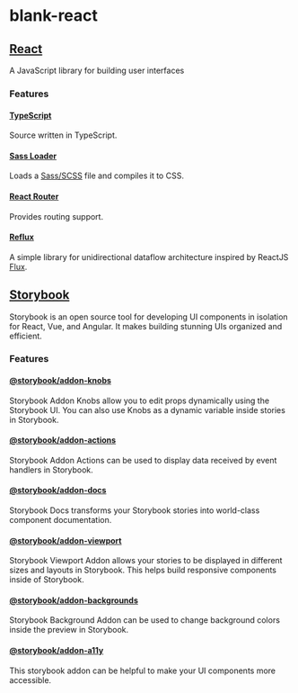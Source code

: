 # blank-react

## [React](https://reactjs.org/)
A JavaScript library for building user interfaces

### Features
#### [TypeScript](https://www.typescriptlang.org)
Source written in TypeScript.

#### [Sass Loader](https://github.com/webpack-contrib/sass-loader#readme)
Loads a [Sass/SCSS](https://sass-lang.com/) file and compiles it to CSS.

#### [React Router](https://github.com/ReactTraining/react-router#readme)
Provides routing support.

#### [Reflux](https://github.com/reflux/refluxjs#readme)
A simple library for unidirectional dataflow architecture inspired by ReactJS [Flux](https://reactjs.org/blog/2014/05/06/flux.html).

## [Storybook](https://storybook.js.org/)
Storybook is an open source tool for developing UI components in isolation for React, Vue, and Angular. It makes building stunning UIs organized and efficient.

### Features
#### [@storybook/addon-knobs](https://github.com/storybookjs/storybook/tree/master/addons/knobs)
Storybook Addon Knobs allow you to edit props dynamically using the Storybook UI. You can also use Knobs as a dynamic variable inside stories in Storybook.

#### [@storybook/addon-actions](https://github.com/storybookjs/storybook/tree/master/addons/actions)
Storybook Addon Actions can be used to display data received by event handlers in Storybook.

#### [@storybook/addon-docs](https://github.com/storybookjs/storybook/tree/master/addons/docs)
Storybook Docs transforms your Storybook stories into world-class component documentation.

#### [@storybook/addon-viewport](https://github.com/storybookjs/storybook/tree/master/addons/viewport)
Storybook Viewport Addon allows your stories to be displayed in different sizes and layouts in Storybook. This helps build responsive components inside of Storybook.

#### [@storybook/addon-backgrounds](https://github.com/storybookjs/storybook/tree/master/addons/backgrounds)
Storybook Background Addon can be used to change background colors inside the preview in Storybook.

#### [@storybook/addon-a11y](https://github.com/storybookjs/storybook/tree/master/addons/a11y)
This storybook addon can be helpful to make your UI components more accessible.
